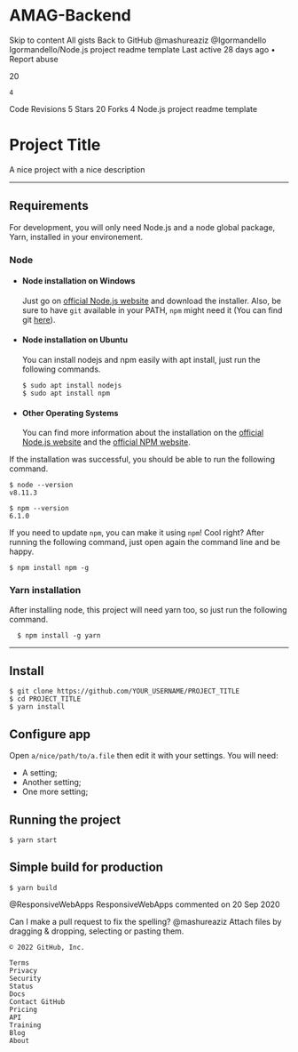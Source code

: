 # AMAG-Backend

Skip to content
All gists
Back to GitHub
@mashureaziz
@Igormandello
Igormandello/Node.js project readme template
Last active 28 days ago • Report abuse

20

    4

Code
Revisions 5
Stars 20
Forks 4
Node.js project readme template
# Project Title

A nice project with a nice description

---
## Requirements

For development, you will only need Node.js and a node global package, Yarn, installed in your environement.

### Node
- #### Node installation on Windows

  Just go on [official Node.js website](https://nodejs.org/) and download the installer.
Also, be sure to have `git` available in your PATH, `npm` might need it (You can find git [here](https://git-scm.com/)).

- #### Node installation on Ubuntu

  You can install nodejs and npm easily with apt install, just run the following commands.

      $ sudo apt install nodejs
      $ sudo apt install npm

- #### Other Operating Systems
  You can find more information about the installation on the [official Node.js website](https://nodejs.org/) and the [official NPM website](https://npmjs.org/).

If the installation was successful, you should be able to run the following command.

    $ node --version
    v8.11.3

    $ npm --version
    6.1.0

If you need to update `npm`, you can make it using `npm`! Cool right? After running the following command, just open again the command line and be happy.

    $ npm install npm -g

###
### Yarn installation
  After installing node, this project will need yarn too, so just run the following command.

      $ npm install -g yarn

---

## Install

    $ git clone https://github.com/YOUR_USERNAME/PROJECT_TITLE
    $ cd PROJECT_TITLE
    $ yarn install

## Configure app

Open `a/nice/path/to/a.file` then edit it with your settings. You will need:

- A setting;
- Another setting;
- One more setting;

## Running the project

    $ yarn start

## Simple build for production

    $ yarn build
@ResponsiveWebApps
ResponsiveWebApps commented on 20 Sep 2020

Can I make a pull request to fix the spelling?
@mashureaziz
Attach files by dragging & dropping, selecting or pasting them.

    © 2022 GitHub, Inc.

    Terms
    Privacy
    Security
    Status
    Docs
    Contact GitHub
    Pricing
    API
    Training
    Blog
    About

